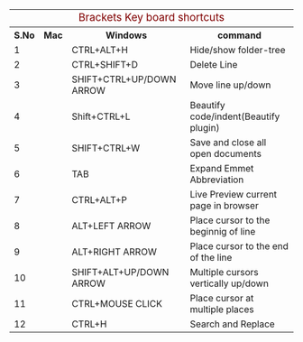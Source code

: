 <table>
    <tr>
        <td style="text-align:center;font-size:14pt;color:maroon;" colspan="4"> Brackets Key board shortcuts</td>
    </tr>
    <tr>
        <th>
            S.No
        </th>
        <th>
            Mac
        </th>
        <th>Windows
        </th>
        <th>
            command
        </th>
    </tr>
    <tr>
        <td>1</td>
        <td></td>
        <td>CTRL+ALT+H</td>
        <td>Hide/show folder-tree</td>
    </tr>
    <tr>
        <td>2</td>
        <td></td>
        <td>CTRL+SHIFT+D</td>
        <td>Delete Line</td>
    </tr>
    <tr>
        <td>3</td>
        <td></td>
        <td>SHIFT+CTRL+UP/DOWN ARROW</td>
        <td>Move line up/down</td>
    </tr>
    <tr>
        <td>4</td>
        <td></td>
        <td>Shift+CTRL+L</td>
        <td>Beautify code/indent(Beautify plugin)</td>
    </tr>
    <tr>
        <td>5</td>
        <td></td>
        <td>SHIFT+CTRL+W</td>
        <td>Save and close all open documents</td>
    </tr>
    <tr>
        <td>6</td>
        <td></td>
        <td>TAB</td>
        <td>Expand Emmet Abbreviation</td>
    </tr>
    <tr>
        <td>7</td>
        <td></td>
        <td>CTRL+ALT+P</td>
        <td>Live Preview current page in browser</td>
    </tr>
    <tr>
        <td>8</td>
        <td></td>
        <td>ALT+LEFT ARROW</td>
        <td>Place cursor to the beginnig of line</td>
    </tr>
    <tr>
        <td>9</td>
        <td></td>
        <td>ALT+RIGHT ARROW</td>
        <td>Place cursor to the end of the line</td>
    </tr>
    <tr>
        <td>10</td>
        <td></td>
        <td>SHIFT+ALT+UP/DOWN ARROW</td>
        <td>Multiple cursors vertically up/down</td>
    </tr>
    <tr>
        <td>11</td>
        <td></td>
        <td>CTRL+MOUSE CLICK</td>
        <td>Place cursor at multiple places</td>
    </tr>
    <tr>
        <td>12</td>
        <td></td>
        <td>CTRL+H</td>
        <td>Search and Replace</td>
    </tr>
</table>